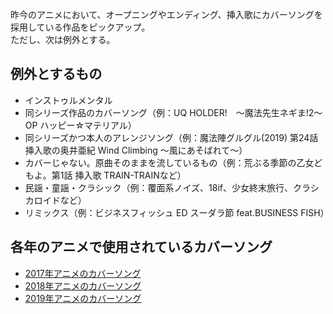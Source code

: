 昨今のアニメにおいて、オープニングやエンディング、挿入歌にカバーソングを採用している作品をピックアップ。  
 ただし、次は例外とする。

## 例外とするもの
- インストゥルメンタル
- 同シリーズ作品のカバーソング（例：UQ HOLDER!　～魔法先生ネギま!2～ OP ハッピー☆マテリアル）
- 同シリーズかつ本人のアレンジソング（例：魔法陣グルグル(2019) 第24話 挿入歌の奥井亜紀 Wind Climbing 〜風にあそばれて〜）
- カバーじゃない。原曲そのままを流しているもの（例：荒ぶる季節の乙女どもよ。第1話 挿入歌 TRAIN-TRAINなど）
- 民謡・童謡・クラシック（例：覆面系ノイズ、18if、少女終末旅行、クラシカロイドなど）
- リミックス（例：ビジネスフィッシュ ED スーダラ節 feat.BUSINESS FISH）

## 各年のアニメで使用されているカバーソング
- [2017年アニメのカバーソング](https://github.com/mmdisc/anime-coversong/blob/master/2017.md)
- [2018年アニメのカバーソング](https://github.com/mmdisc/anime-coversong/blob/master/2018.md)
- [2019年アニメのカバーソング](https://github.com/mmdisc/anime-coversong/blob/master/2019.md)
